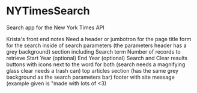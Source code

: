 # NYTimesSearch
Search app for the New York Times API

Krista's front end notes
Need a header or jumbotron for the page title
    form for the search inside of search parameters (the parameters header has a grey background) section including
        Search term
        Number of records to retrieve
        Start Year (optional)
        End Year (optional)
        Search and Clear results buttons with icons next to the word for both (search needs a magnifying glass clear needs a trash can)
    top articles section (has the same grey background as the search parameters bar)
    footer with site message (example given is "made with lots of <3)